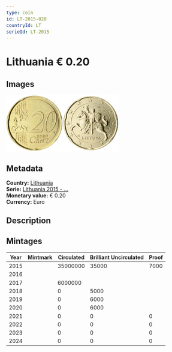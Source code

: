 ```yaml
---
type: coin
id: LT-2015-020
countryId: LT
serieId: LT-2015
---
```


# Lithuania € 0.20

## Images

<img src="../../../Images/common-2007-020.webp" height="150" alt="Front image"><img src="Images/lithuania-2015-020.webp" height="150" alt="Back image">

## Metadata

**Country:** [Lithuania](../index.md)\
**Serie:** [Lithuania 2015 - ...](index.md)\
**Monetary value:** € 0.20\
**Currency:** Euro

## Description

## Mintages

| Year | Mintmark | Circulated | Brilliant Uncirculated | Proof |
| ---- | -------- | ---------- | ---------------------- | ----- |
| 2015 |          | 35000000   | 35000                  | 7000  |
| 2016 |          |            |                        |       |
| 2017 |          | 6000000    |                        |       |
| 2018 |          | 0          | 5000                   |       |
| 2019 |          | 0          | 6000                   |       |
| 2020 |          | 0          | 6000                   |       |
| 2021 |          | 0          | 0                      | 0     |
| 2022 |          | 0          | 0                      | 0     |
| 2023 |          | 0          | 0                      | 0     |
| 2024 |          | 0          | 0                      | 0     |
